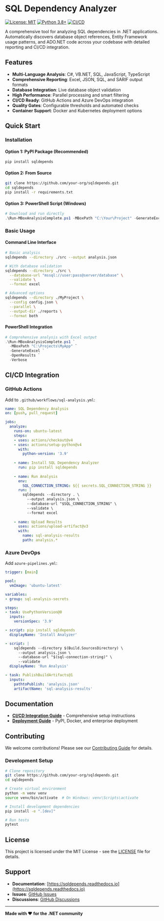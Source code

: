# SQL Dependency Analyzer

[![License: MIT](https://img.shields.io/badge/License-MIT-yellow.svg)](https://opensource.org/licenses/MIT)
[![Python 3.8+](https://img.shields.io/badge/python-3.8+-blue.svg)](https://www.python.org/downloads/)
[![CI/CD](https://github.com/your-org/sqldepends/workflows/CI/badge.svg)](https://github.com/your-org/sqldepends/actions)

A comprehensive tool for analyzing SQL dependencies in .NET applications. Automatically discovers database object references, Entity Framework usage patterns, and ADO.NET code across your codebase with detailed reporting and CI/CD integration.

## Features

- **Multi-Language Analysis**: C#, VB.NET, SQL, JavaScript, TypeScript
- **Comprehensive Reporting**: Excel, JSON, SQL, and SARIF output formats  
- **Database Integration**: Live database object validation
- **High Performance**: Parallel processing and smart filtering
- **CI/CD Ready**: GitHub Actions and Azure DevOps integration
- **Quality Gates**: Configurable thresholds and automated checks
- **Container Support**: Docker and Kubernetes deployment options

## Quick Start

### Installation

#### Option 1: PyPI Package (Recommended)
```bash
pip install sqldepends
```

#### Option 2: From Source
```bash
git clone https://github.com/your-org/sqldepends.git
cd sqldepends
pip install -r requirements.txt
```

#### Option 3: PowerShell Script (Windows)
```powershell
# Download and run directly
.\Run-MBoxAnalysisComplete.ps1 -MBoxPath "C:\Your\Project" -GenerateExcel -OpenResults
```

### Basic Usage

#### Command Line Interface
```bash
# Basic analysis
sqldepends --directory ./src --output analysis.json

# With database validation
sqldepends --directory ./src \
  --database-url "mssql://user:pass@server/database" \
  --validate \
  --format excel

# Advanced options
sqldepends --directory ./MyProject \
  --config config.json \
  --parallel \
  --output-dir ./reports \
  --format both
```

#### PowerShell Integration
```powershell
# Comprehensive analysis with Excel output
.\Run-MBoxAnalysisComplete.ps1 `
  -MBoxPath "C:\Projects\MyApp" `
  -GenerateExcel `
  -OpenResults `
  -Verbose
```

## CI/CD Integration

### GitHub Actions

Add to `.github/workflows/sql-analysis.yml`:

```yaml
name: SQL Dependency Analysis
on: [push, pull_request]

jobs:
  analyze:
    runs-on: ubuntu-latest
    steps:
    - uses: actions/checkout@v4
    - uses: actions/setup-python@v4
      with:
        python-version: '3.9'
    
    - name: Install SQL Dependency Analyzer
      run: pip install sqldepends
    
    - name: Run Analysis
      env:
        SQL_CONNECTION_STRING: ${{ secrets.SQL_CONNECTION_STRING }}
      run: |
        sqldepends --directory . \
          --output analysis.json \
          --database-url "$SQL_CONNECTION_STRING" \
          --validate \
          --format excel
    
    - name: Upload Results
      uses: actions/upload-artifact@v3
      with:
        name: sql-analysis-results
        path: analysis.*
```

### Azure DevOps

Add `azure-pipelines.yml`:

```yaml
trigger: [main]

pool:
  vmImage: 'ubuntu-latest'

variables:
- group: sql-analysis-secrets

steps:
- task: UsePythonVersion@0
  inputs:
    versionSpec: '3.9'

- script: pip install sqldepends
  displayName: 'Install Analyzer'

- script: |
    sqldepends --directory $(Build.SourcesDirectory) \
      --output analysis.json \
      --database-url "$(sql-connection-string)" \
      --validate
  displayName: 'Run Analysis'

- task: PublishBuildArtifacts@1
  inputs:
    pathtoPublish: 'analysis.json'
    artifactName: 'sql-analysis-results'
```

## Documentation

- **[CI/CD Integration Guide](docs/CI-CD-INTEGRATION.md)** - Comprehensive setup instructions
- **[Deployment Guide](docs/DEPLOYMENT-GUIDE.md)** - PyPI, Docker, and enterprise deployment

## Contributing

We welcome contributions! Please see our [Contributing Guide](CONTRIBUTING.md) for details.

### Development Setup
```bash
# Clone repository
git clone https://github.com/your-org/sqldepends.git
cd sqldepends

# Create virtual environment
python -m venv venv
source venv/bin/activate  # On Windows: venv\Scripts\activate

# Install development dependencies
pip install -e ".[dev]"

# Run tests
pytest
```

## License

This project is licensed under the MIT License - see the [LICENSE](LICENSE) file for details.

## Support

- **Documentation**: [https://sqldepends.readthedocs.io](https://sqldepends.readthedocs.io)
- **Issues**: [GitHub Issues](https://github.com/your-org/sqldepends/issues)
- **Discussions**: [GitHub Discussions](https://github.com/your-org/sqldepends/discussions)

---

**Made with ❤️ for the .NET community**

